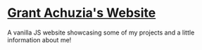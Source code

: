 # [Grant Achuzia's Website](https://gachuzia.github.io/personal_website/#projects)
A vanilla JS website showcasing some of my projects and a little information about me!
